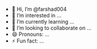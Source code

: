 - 👋 Hi, I’m @farshad004 
- 👀 I’m interested in ... 
- 🌱 I’m currently learning ...
- 💞️ I’m looking to collaborate on ...     
- 😄 Pronouns: ... 
- ⚡ Fun fact: ... 

<!---
farshad004/farshad004 is a ✨ special ✨ repository because its `README.md` (this file) appears on your GitHub profile. 
You can click the Preview link to take a look at your changes.
--->
